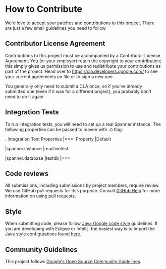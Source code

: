 # How to Contribute

We'd love to accept your patches and contributions to this project. There are
just a few small guidelines you need to follow.

## Contributor License Agreement

Contributions to this project must be accompanied by a Contributor License
Agreement. You (or your employer) retain the copyright to your contribution;
this simply gives us permission to use and redistribute your contributions as
part of the project. Head over to <https://cla.developers.google.com/> to see
your current agreements on file or to sign a new one.

You generally only need to submit a CLA once, so if you've already submitted one
(even if it was for a different project), you probably don't need to do it
again.

## Integration Tests
To run integration tests, you will need to set up a real Spanner instance.
The following properties can be passed to maven with `-D` flag:


. Integration Test Properties
|===
|Property |Default

|spanner.instance
|reactivetest

|spanner.database
|testdb
|===

## Code reviews

All submissions, including submissions by project members, require review. We
use GitHub pull requests for this purpose. Consult
[GitHub Help](https://help.github.com/articles/about-pull-requests/) for more
information on using pull requests.

## Style

When submitting code, please follow
[Java Google code style](https://google.github.io/styleguide/javaguide.html) guidelines.
If you are developing with Eclipse or Intellij, the easiest way is to import the Java style
configurations found [here](https://github.com/google/styleguide).

## Community Guidelines

This project follows [Google's Open Source Community
Guidelines](https://opensource.google.com/conduct/).
